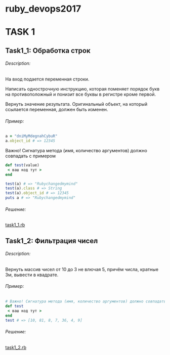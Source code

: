 # ruby_devops2017
# TASK 1
## Task1_1: Обработка строк
###### Description:
На вход подается переменная строки.

Написать однострочную инструкцию, которая поменяет порядок букв на противоположный и понизит все буквы в регистре кроме первой.

Вернуть значение результата. Оригинальный объект, на который ссылается переменная, должен быть изменен.
###### Пример:
```ruby
a = "dniMyMdegnahCybuR"
a.object_id # => 12345
```
Важно! Сигнатура метода (имя, количество аргументов) должно совпадать с примером
```ruby
def test(value)
 < ваш код тут >
end
```
```ruby
test(a) # => "Rubychangedmymind"
test(a).class # => String
test(a).object_id # => 12345
puts a # => "Rubychangedmymind"
```
###### Решение:

[task1_1.rb](scripts/task1_1.rb)

## Task1_2: Фильтрация чисел
###### Description:

Вернуть массив чисел от 10 до 3 не влючая 5, причём числа, кратные 3м, вывести в квадрате.

###### Пример:
```ruby
# Важно! Сигнатура метода (имя, количество аргументов) должно совпадать с примером
def test
 < ваш код тут >
end
test # => [10, 81, 8, 7, 36, 4, 9]
```
###### Решение:

[task1_2.rb](scripts/task1_2.rb)